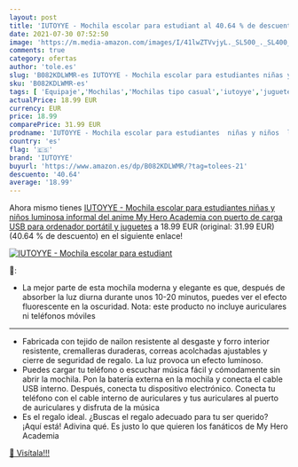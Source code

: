 ```yaml
---
layout: post
title: 'IUTOYYE - Mochila escolar para estudiant al 40.64 % de descuento'
date: 2021-07-30 07:52:50
image: 'https://m.media-amazon.com/images/I/41lwZTVvjyL._SL500_._SL400_.jpg'
comments: true
category: ofertas
author: 'tole.es'
slug: 'B082KDLWMR-es IUTOYYE - Mochila escolar para estudiantes niñas y niños...'
sku: 'B082KDLWMR-es'
tags: [ 'Equipaje','Mochilas','Mochilas tipo casual','iutoyye','juguetes', ]
actualPrice: 18.99 EUR
currency: EUR
price: 18.99
comparePrice: 31.99 EUR
prodname: 'IUTOYYE - Mochila escolar para estudiantes  niñas y niños  luminosa  informal  del anime My Hero Academia  con puerto de carga USB  para ordenador portátil y juguetes'
country: 'es'
flag: '🇪🇸'
brand: 'IUTOYYE'
buyurl: 'https://www.amazon.es/dp/B082KDLWMR/?tag=tolees-21'
descuento: '40.64'
average: '18.99'
---
```


Ahora mismo tienes [IUTOYYE - Mochila escolar para estudiantes  niñas y niños  luminosa  informal  del anime My Hero Academia  con puerto de carga USB  para ordenador portátil y juguetes](https://www.amazon.es/dp/B082KDLWMR/?tag=tolees-21) a 18.99 EUR (original: 31.99 EUR) (40.64 %  de descuento) en el siguiente enlace!

[![IUTOYYE - Mochila escolar para estudiant](https://m.media-amazon.com/images/I/41lwZTVvjyL._SL500_._SL400_.jpg)](https://www.amazon.es/dp/B082KDLWMR/?tag=tolees-21)

🔎:

- La mejor parte de esta mochila moderna y elegante es que, después de absorber la luz diurna durante unos 10-20 minutos, puedes ver el efecto fluorescente en la oscuridad. Nota: este producto no incluye auriculares ni teléfonos móviles
- - -
- Fabricada con tejido de nailon resistente al desgaste y forro interior resistente, cremalleras duraderas, correas acolchadas ajustables y cierre de seguridad de regalo. La luz provoca un efecto luminoso.
- Puedes cargar tu teléfono o escuchar música fácil y cómodamente sin abrir la mochila. Pon la batería externa en la mochila y conecta el cable USB interno. Después, conecta tu dispositivo electrónico. Conecta tu teléfono con el cable interno de auriculares y tus auriculares al puerto de auriculares y disfruta de la música
- Es el regalo ideal. ¿Buscas el regalo adecuado para tu ser querido? ¡Aquí está! Adivina qué. Es justo lo que quieren los fanáticos de My Hero Academia

[🛒 Visítala!!!](https://www.amazon.es/dp/B082KDLWMR/?tag=tolees-21)
